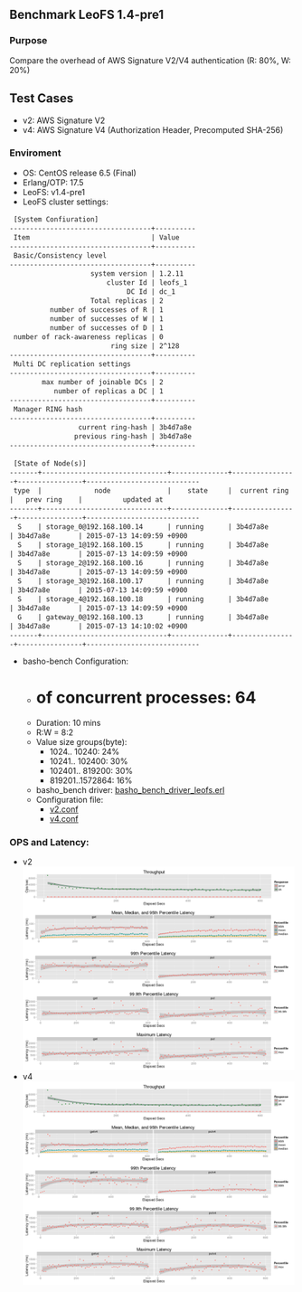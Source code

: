 ## Benchmark LeoFS 1.4-pre1

### Purpose
Compare the overhead of AWS Signature V2/V4 authentication (R: 80%, W: 20%)

## Test Cases
* v2: AWS Signature V2
* v4: AWS Signature V4 (Authorization Header, Precomputed SHA-256)

### Enviroment
* OS: CentOS release 6.5 (Final)
* Erlang/OTP: 17.5
* LeoFS: v1.4-pre1
* LeoFS cluster settings:
```
 [System Confiuration]
-----------------------------------+----------
 Item                              | Value    
-----------------------------------+----------
 Basic/Consistency level
-----------------------------------+----------
                    system version | 1.2.11
                        cluster Id | leofs_1
                             DC Id | dc_1
                    Total replicas | 2
          number of successes of R | 1
          number of successes of W | 1
          number of successes of D | 1
 number of rack-awareness replicas | 0
                         ring size | 2^128
-----------------------------------+----------
 Multi DC replication settings
-----------------------------------+----------
        max number of joinable DCs | 2
           number of replicas a DC | 1
-----------------------------------+----------
 Manager RING hash
-----------------------------------+----------
                 current ring-hash | 3b4d7a8e
                previous ring-hash | 3b4d7a8e
-----------------------------------+----------

 [State of Node(s)]
-------+-------------------------------+--------------+----------------+----------------+----------------------------
 type  |             node              |    state     |  current ring  |   prev ring    |          updated at         
-------+-------------------------------+--------------+----------------+----------------+----------------------------
  S    | storage_0@192.168.100.14      | running      | 3b4d7a8e       | 3b4d7a8e       | 2015-07-13 14:09:59 +0900
  S    | storage_1@192.168.100.15      | running      | 3b4d7a8e       | 3b4d7a8e       | 2015-07-13 14:09:59 +0900
  S    | storage_2@192.168.100.16      | running      | 3b4d7a8e       | 3b4d7a8e       | 2015-07-13 14:09:59 +0900
  S    | storage_3@192.168.100.17      | running      | 3b4d7a8e       | 3b4d7a8e       | 2015-07-13 14:09:59 +0900
  S    | storage_4@192.168.100.18      | running      | 3b4d7a8e       | 3b4d7a8e       | 2015-07-13 14:09:59 +0900
  G    | gateway_0@192.168.100.13      | running      | 3b4d7a8e       | 3b4d7a8e       | 2015-07-13 14:10:02 +0900
-------+-------------------------------+--------------+----------------+----------------+----------------------------
```

* basho-bench Configuration:
    * # of concurrent processes: 64
    * Duration: 10 mins
    * R:W = 8:2
    * Value size groups(byte):
        * 1024.. 10240: 24%
        * 10241.. 102400: 30%
        * 102401.. 819200: 30%
        * 819201..1572864: 16%
    * basho_bench driver: [basho_bench_driver_leofs.erl](https://github.com/windkit/leofs/blob/add147a7038d077c05e2c91a679c682a0b67c764/test/src/basho_bench_driver_leofs.erl)
    * Configuration file:
      * [v2.conf](v2/leofs_default_put.config)
      * [v4.conf](v4/leofs_default_put_v4.config)

### OPS and Latency:
* v2
![v2](v2/summary.png)
* v4
![v4](v4/summary.png)
